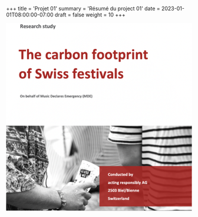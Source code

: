 +++
title = 'Projet 01'
summary = 'Résumé du project 01'
date = 2023-01-01T08:00:00-07:00
draft = false
weight = 10
+++


![Swiss Festivals Projects](swiss_festivals_project.jpg)